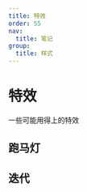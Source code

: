 ```yaml
---
title: 特效
order: 55
nav:
  title: 笔记
group:
  title: 样式
---
```


# 特效

一些可能用得上的特效

## 跑马灯

<code src="./_demos/style/effects/marquee.tsx" ></code>

## 迭代

<code src="./_demos/style/effects/schedule.tsx" ></code>
